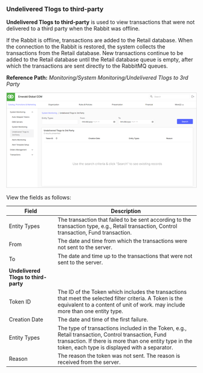 ### Undelivered Tlogs to third-party

**Undelivered Tlogs to third-party** is used to view transactions that were not delivered to a third party when the Rabbit was offline.

If the Rabbit is offline, transactions are added to the Retail database. When the connection to the Rabbit is restored, the system collects the transactions from the Retail database. New transactions continue to be added to the Retail database until the Retail database queue is empty, after which the transactions are sent directly to the RabbitMQ queues.

**Reference Path:** *Monitoring/System Monitoring/Undelivered Tlogs to 3rd Party*

![Undelivered Tlogs to 3rd Party Screen](/Images/UndeliveredTlogsto3rdPartyScreen.png)

View the fields as follows:

|**Field**|**Description**|
|---------|----------|
|Entity Types|The transaction that failed to be sent according to the transaction type, e.g., Retail transaction, Control transaction, Fund transaction.|
|From|The date and time from which the transactions were not sent to the server.|
|To|The date and time up to the transactions that were not sent to the server.|
|**Undelivered Tlogs to third-party**||
|Token ID|The ID of the Token which includes the transactions that meet the selected filter criteria. A Token is the equivalent to a content of unit of work. may include more than one entity type.|
|Creation Date|The date and time of the first failure.|
|Entity Types|The type of transactions included in the Token, e.g., Retail transaction, Control transaction, Fund transaction. If there is more than one entity type in the token, each type is displayed with a separator.|
|Reason|The reason the token was not sent. The reason is received from the server.|